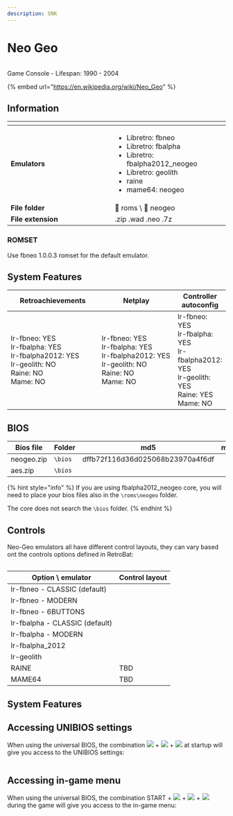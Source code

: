 ```yaml
---
description: SNK
---
```


# Neo Geo

<div align="left">

<figure><img src="https://raw.githubusercontent.com/fabricecaruso/es-theme-carbon/52ff37c9e265587d006945a2ba695b5a962b3a3d/art/logos/neogeo.svg" alt=""><figcaption></figcaption></figure>

</div>

Game Console - Lifespan: 1990 - 2004

{% embed url="https://en.wikipedia.org/wiki/Neo_Geo" %}

## Information

<table data-header-hidden><thead><tr><th width="224"></th><th></th></tr></thead><tbody><tr><td><strong>Emulators</strong></td><td><ul><li>Libretro: fbneo</li><li>Libretro: fbalpha</li><li>Libretro: fbalpha2012_neogeo</li><li>Libretro: geolith</li><li>raine</li><li>mame64: neogeo</li></ul></td></tr><tr><td><strong>File folder</strong></td><td><span data-gb-custom-inline data-tag="emoji" data-code="1f4c2">📂</span> roms \ <span data-gb-custom-inline data-tag="emoji" data-code="1f4c2">📂</span> neogeo</td></tr><tr><td><strong>File extension</strong></td><td>.zip .wad .neo .7z</td></tr></tbody></table>

### ROMSET&#x20;

Use fbneo 1.0.0.3 romset for the default emulator.

## System Features

<table><thead><tr><th width="256">Retroachievements</th><th width="243">Netplay</th><th>Controller autoconfig</th></tr></thead><tbody><tr><td>lr-fbneo: YES<br>lr-fbalpha: YES<br>lr-fbalpha2012: YES<br>lr-geolith: NO<br>Raine: NO<br>Mame: NO</td><td>lr-fbneo: YES<br>lr-fbalpha: YES<br>lr-fbalpha2012: YES<br>lr-geolith: NO<br>Raine: NO<br>Mame: NO</td><td>lr-fbneo: YES<br>lr-fbalpha: YES<br>lr-fbalpha2012: YES<br>lr-geolith: YES<br>Raine: YES<br>Mame: NO</td></tr></tbody></table>

## BIOS

<table><thead><tr><th width="154">Bios file</th><th width="108">Folder</th><th>md5</th><th data-hidden>md5</th></tr></thead><tbody><tr><td>neogeo.zip</td><td><code>\bios</code></td><td>dffb72f116d36d025068b23970a4f6df</td><td></td></tr><tr><td>aes.zip</td><td><code>\bios</code></td><td></td><td></td></tr></tbody></table>

{% hint style="info" %}
If you are using fbalpha2012\_neogeo core, you will need to place your bios files also in the `\roms\neogeo` folder.

The core does not search the `\bios` folder.
{% endhint %}

## Controls

Neo-Geo emulators all have different control layouts, they can vary based ont the controls options defined in RetroBat:

<div align="left">

<figure><img src="https://i.imgur.com/4aeIFW6.png" alt=""><figcaption></figcaption></figure>

</div>



| Option \ emulator              | Control layout                                                                                                                                     |
| ------------------------------ | -------------------------------------------------------------------------------------------------------------------------------------------------- |
| lr-fbneo - CLASSIC (default)   | <img src="https://github.com/RetroBat-Official/retrobat-tattoos/blob/main/default/neogeo_classic.png?raw=true" alt="" data-size="original">        |
| lr-fbneo - MODERN              | <img src="https://github.com/RetroBat-Official/retrobat-tattoos/blob/main/default/neogeo_modern.png?raw=true" alt="" data-size="original">         |
| lr-fbneo - 6BUTTONS            | <img src="https://github.com/RetroBat-Official/retrobat-tattoos/blob/main/default/neogeo_6buttonpad.png?raw=true" alt="" data-size="original">     |
| lr-fbalpha - CLASSIC (default) | <img src="https://github.com/RetroBat-Official/retrobat-tattoos/blob/main/default/neogeo_fbalpha.png?raw=true" alt="" data-size="original">        |
| lr-fbalpha - MODERN            | <img src="https://github.com/RetroBat-Official/retrobat-tattoos/blob/main/default/neogeo_fbalpha_modern.png?raw=true" alt="" data-size="original"> |
| lr-fbalpha\_2012               | <img src="https://github.com/RetroBat-Official/retrobat-tattoos/blob/main/default/fbalpha2012_neogeo.png?raw=true" alt="" data-size="original">    |
| lr-geolith                     | <img src="https://github.com/RetroBat-Official/retrobat-tattoos/blob/main/default/neogeo_geolith.png?raw=true" alt="" data-size="original">        |
| RAINE                          | TBD                                                                                                                                                |
| MAME64                         | TBD                                                                                                                                                |

## System Features

## Accessing UNIBIOS settings

When using the universal BIOS, the combination ![](<../../../../.gitbook/assets/image (48).png>) + ![](<../../../../.gitbook/assets/image (30).png>) + ![](<../../../../.gitbook/assets/image (16).png>) at startup will give you access to the UNIBIOS settings:

<div align="left">

<figure><img src="https://i.imgur.com/zdbCnw5.png" alt=""><figcaption></figcaption></figure>

</div>

## Accessing in-game menu

When using the universal BIOS, the combination START + ![](<../../../../.gitbook/assets/image (48).png>) + ![](<../../../../.gitbook/assets/image (30).png>) + ![](<../../../../.gitbook/assets/image (16).png>) during the game will give you access to the in-game menu:

<div align="left">

<figure><img src="https://i.imgur.com/7SlsT4U.png" alt=""><figcaption></figcaption></figure>

</div>
